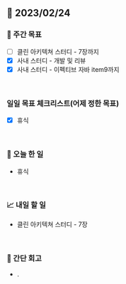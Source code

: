 ## 📅 2023/02/24


### 👏 주간 목표

- [ ] 클린 아키텍쳐 스터디 - 7장까지
- [x] 사내 스터디 - 개발 및 리뷰
- [x] 사내 스터디 - 이펙티브 자바 item9까지

<br/>

### 일일 목표 체크리스트(어제 정한 목표)

- [x] 휴식

<br/>

### 💯 오늘 한 일

- 휴식

<br/>

### 📈 내일 할 일

- 클린 아키텍쳐 스터디 - 7장
  
<br/>

### 🤔 간단 회고

- .
 
